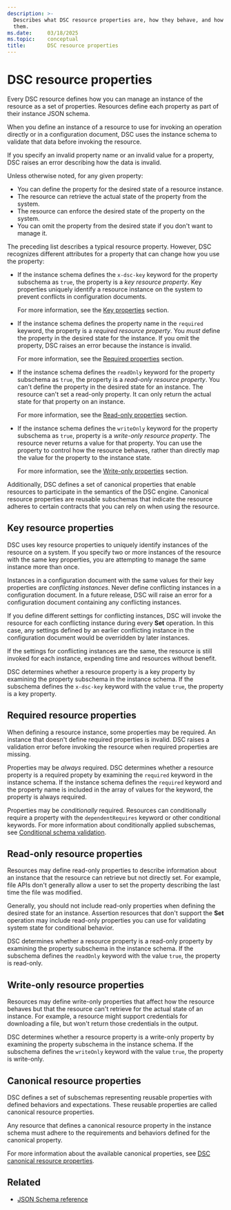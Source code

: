 ```yaml
---
description: >-
  Describes what DSC resource properties are, how they behave, and how to use
  them.
ms.date:     03/18/2025
ms.topic:    conceptual
title:       DSC resource properties
---
```


# DSC resource properties

Every DSC resource defines how you can manage an instance of the resource as a set of properties.
Resources define each property as part of their instance JSON schema.

When you define an instance of a resource to use for invoking an operation directly or in a
configuration document, DSC uses the instance schema to validate that data before invoking the
resource.

If you specify an invalid property name or an invalid value for a property, DSC raises an error
describing how the data is invalid.

Unless otherwise noted, for any given property:

- You can define the property for the desired state of a resource instance.
- The resource can retrieve the actual state of the property from the system.
- The resource can enforce the desired state of the property on the system.
- You can omit the property from the desired state if you don't want to manage it.

The preceding list describes a typical resource property. However, DSC recognizes different attributes for a property that can change how you use the property:

- If the instance schema defines the `x-dsc-key` keyword for the property subschema as `true`, the
  property is a _key resource property_. Key properties uniquely identify a resource instance on
  the system to prevent conflicts in configuration documents.
  
  For more information, see the [Key properties](#key-properties) section.
- If the instance schema defines the property name in the `required` keyword, the property is a
  _required resource property_. You _must_ define the property in the desired state for the
  instance. If you omit the property, DSC raises an error because the instance is invalid.
  
  For more information, see the [Required properties](#required-properties) section.
- If the instance schema defines the `readOnly` keyword for the property subschema as `true`, the
  property is a _read-only resource property_. You can't define the property in the desired state
  for an instance. The resource can't set a read-only property. It can only return the actual state
  for that property on an instance.

  For more information, see the [Read-only properties](#read-only-properties) section.
- If the instance schema defines the `writeOnly` keyword for the property subschema as `true`,
  property is a _write-only resource property_. The resource never returns a value for that
  property. You can use the property to control how the resource behaves, rather than directly map
  the value for the property to the instance state.

  For more information, see the [Write-only properties](#write-only-properties) section.

Additionally, DSC defines a set of canonical properties that enable resources to participate in the
semantics of the DSC engine. Canonical resource properties are reusable subschemas that indicate
the resource adheres to certain contracts that you can rely on when using the resource.

## Key resource properties

DSC uses key resource properties to uniquely identify instances of the resource on a system. If you
specify two or more instances of the resource with the same key properties, you are attempting to
manage the same instance more than once.

Instances in a configuration document with the same values for their key properties are
_conflicting instances_. Never define conflicting instances in a configuration document. In a
future release, DSC will raise an error for a configuration document containing any conflicting
instances.

If you define different settings for conflicting instances, DSC will invoke the resource for each
conflicting instance during every **Set** operation. In this case, any settings defined by an
earlier conflicting instance in the configuration document would be overridden by later instances.

If the settings for conflicting instances are the same, the resource is still invoked for each
instance, expending time and resources without benefit.

DSC determines whether a resource property is a key property by examining the property subschema
in the instance schema. If the subschema defines the `x-dsc-key` keyword with the value `true`,
the property is a key property.

## Required resource properties

When defining a resource instance, some properties may be required. An instance that doesn't
define required properties is invalid. DSC raises a validation error before invoking the resource
when required properties are missing.

Properties may be _always_ required. DSC determines whether a resource property is a required
propety by examining the `required` keyword in the instance schema. If the instance schema defines
the `required` keyword and the property name is included in the array of values for the keyword,
the property is always required.

Properties may be _conditionally_ required. Resources can conditionally require a property with the
`dependentRequires` keyword or other conditional keywords. For more information about conditionally
applied subschemas, see
[Conditional schema validation](https://json-schema.org/understanding-json-schema/reference/conditionals).

## Read-only resource properties

Resources may define read-only properties to describe information about an instance that the
resource can retrieve but not directly set. For example, file APIs don't generally allow a user to
set the property describing the last time the file was modified.

Generally, you should not include read-only properties when defining the desired state for an
instance. Assertion resources that don't support the **Set** operation may include read-only
properties you can use for validating system state for conditional behavior.

DSC determines whether a resource property is a read-only property by examining the property
subschema in the instance schema. If the subschema defines the `readOnly` keyword with the value
`true`, the property is read-only.

## Write-only resource properties

Resources may define write-only properties that affect how the resource behaves but that the
resource can't retrieve for the actual state of an instance. For example, a resource might support
credentials for downloading a file, but won't return those credentials in the output.

DSC determines whether a resource property is a write-only property by examining the property
subschema in the instance schema. If the subschema defines the `writeOnly` keyword with the value
`true`, the property is write-only.

## Canonical resource properties

DSC defines a set of subschemas representing reusable properties with defined behaviors and
expectations. These reusable properties are called canonical resource properties.

Any resource that defines a canonical resource property in the instance schema must adhere to the
requirements and behaviors defined for the canonical property.

For more information about the available canonical properties, see
[DSC canonical resource properties](../../reference/schemas/resource/properties/overview.md).

## Related

- [JSON Schema reference](https://json-schema.org/understanding-json-schema/reference)
